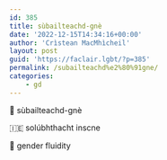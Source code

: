 ```yaml
---
id: 385
title: sùbailteachd-gnè
date: '2022-12-15T14:34:16+00:00'
author: 'Crìstean MacMhìcheil'
layout: post
guid: 'https://faclair.lgbt/?p=385'
permalink: /subailteachd%e2%80%91gne/
categories:
    - gd
---
```


&#x1f3f4;&#xe0067;&#xe0062;&#xe0073;&#xe0063;&#xe0074;&#xe007f; sùbailteachd-gnè

&#x1f1ee;&#x1f1ea; solúbhthacht inscne

&#x1f3f4;&#xe0067;&#xe0062;&#xe0065;&#xe006e;&#xe0067;&#xe007f; gender fluidity